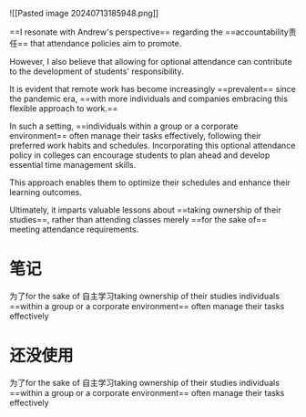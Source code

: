 ![[Pasted image 20240713185948.png]]

==I resonate with Andrew's perspective== regarding the ==accountability责任== that attendance policies aim to promote. 

However, I also believe that allowing for optional attendance can contribute to the development of students' responsibility. 

It is evident that remote work has become increasingly ==prevalent== since the pandemic era, ==with more individuals and companies embracing this flexible approach to work.== 

In such a setting, ==individuals within a group or a corporate environment== often manage their tasks effectively, following their preferred work habits and schedules. Incorporating this optional attendance policy in colleges can encourage students to plan ahead and develop essential time management skills. 

This approach enables them to optimize their schedules and enhance their learning outcomes. 

Ultimately, it imparts valuable lessons about ==taking ownership of their studies==, rather than attending classes merely ==for the sake of== meeting attendance requirements.

# 笔记

为了for the sake of
自主学习taking ownership of their studies
individuals ==within a group or a corporate environment== often manage their tasks effectively
# 还没使用
为了for the sake of
自主学习taking ownership of their studies
individuals ==within a group or a corporate environment== often manage their tasks effectively